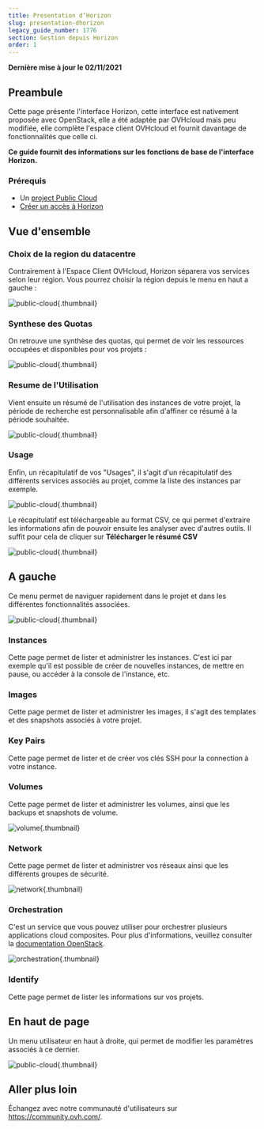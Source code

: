 ```yaml
---
title: Presentation d’Horizon
slug: presentation-dhorizon
legacy_guide_number: 1776
section: Gestion depuis Horizon
order: 1
---
```


**Dernière mise à jour le 02/11/2021**

## Preambule
Cette page présente l'interface Horizon, cette interface est nativement proposée avec OpenStack, elle a été adaptée par OVHcloud mais peu modifiée, elle complète l'espace client OVHcloud et fournit davantage de fonctionnalités que celle ci.

**Ce guide fournit des informations sur les fonctions de base de l'interface Horizon.**

### Prérequis

- Un [project Public Cloud](https://docs.ovh.com/fr/public-cloud/creer-un-projet-public-cloud/)
- [Créer un accès à Horizon](../creer-un-acces-a-horizon/)


## Vue d'ensemble

### Choix de la region du datacentre
Contrairement à l'Espace Client OVHcloud, Horizon séparera vos services selon leur région. Vous pourrez choisir la région depuis le menu en haut a gauche :

![public-cloud](images/region2021.png){.thumbnail}

### Synthese des Quotas
On retrouve une synthèse des quotas, qui permet de voir les ressources occupées et disponibles pour vos projets :

![public-cloud](images/quotas2021.png){.thumbnail}

### Resume de l'Utilisation
Vient ensuite un résumé de l'utilisation des instances de votre projet, la période de recherche est personnalisable afin d'affiner ce résumé à la période souhaitée.

![public-cloud](images/usagesummary2021.png){.thumbnail}

### Usage
Enfin, un récapitulatif de vos "Usages", il s'agit d'un récapitulatif des différents services associés au projet, comme la liste des instances par exemple.

![public-cloud](images/usage2021.png){.thumbnail}

Le récapitulatif est téléchargeable au format CSV, ce qui permet d'extraire les informations afin de pouvoir ensuite les analyser avec d'autres outils. Il suffit pour cela de cliquer sur  **Télécharger le résumé CSV**

![public-cloud](images/csv2021.png){.thumbnail}

## A gauche
Ce menu permet de naviguer rapidement dans le projet et dans les différentes fonctionnalités associées.

![public-cloud](images/leftmenu2021.png){.thumbnail}

### Instances
Cette page permet de lister et administrer les instances. C'est ici par exemple qu'il est possible de créer de nouvelles instances, de mettre en pause, ou accéder à la console de l'instance, etc.

### Images
Cette page permet de lister et administrer les images, il s'agit des templates et des snapshots associés à votre projet.

### Key Pairs
Cette page permet de lister et de créer vos clés SSH pour la connection à votre instance.

### Volumes
Cette page permet de lister et administrer les volumes, ainsi que les backups et snapshots de volume.

![volume](images/volumes2021.png){.thumbnail}

### Network
Cette page permet de lister et administrer vos réseaux ainsi que les différents groupes de sécurité. 

![network](images/network2021.png){.thumbnail}

### Orchestration
C'est un service que vous pouvez utiliser pour orchestrer plusieurs applications cloud composites. Pour plus d'informations, veuillez consulter la [documentation OpenStack](https://docs.openstack.org/horizon/pike/user/stacks.html).

![orchestration](images/orchestration2021.png){.thumbnail}

### Identify
Cette page permet de lister les informations sur vos projets.

## En haut de page
Un menu utilisateur en haut à droite, qui permet de modifier les paramètres associés à ce dernier.

![public-cloud](images/username2021.png){.thumbnail}

## Aller plus loin
 
Échangez avec notre communauté d'utilisateurs sur <https://community.ovh.com/>.